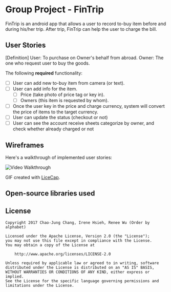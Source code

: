 # Group Project - FinTrip

FinTrip is an android app that allows a user to record to-buy item before and during his/her trip. After trip, FinTrip can help the user to charge the bill.

## User Stories

[Definition]
User: To purchase on Owner's behalf from abroad.
Owner: The one who request user to buy the goods.

The following **required** functionality:

* [ ] User can add new to-buy item from camera (or text).
* [ ] User can add info for the item.
  * [ ] Price (take photo of price tag or key in).
  * [ ] Owners (this item is requested by whom).
* [ ] Once the user key in the price and charge currency, system will convert the price of items to the target currency.
* [ ] User can update the status (checkout or not)
* [ ] User can see the account receive sheets categorize by owner, and check whether already charged or not

## Wireframes

Here's a walkthrough of implemented user stories:

<img src='http://i.imgur.com/c4Uei04.gif' title='Video Walkthrough' width='' alt='Video Walkthrough' />

GIF created with [LiceCap](http://www.cockos.com/licecap/).

## Open-source libraries used

## License

    Copyright 2017 Chao-Jung Chang, Irene Hsieh, Renee Wu (Order by alphabet)

    Licensed under the Apache License, Version 2.0 (the "License");
    you may not use this file except in compliance with the License.
    You may obtain a copy of the License at

        http://www.apache.org/licenses/LICENSE-2.0

    Unless required by applicable law or agreed to in writing, software
    distributed under the License is distributed on an "AS IS" BASIS,
    WITHOUT WARRANTIES OR CONDITIONS OF ANY KIND, either express or implied.
    See the License for the specific language governing permissions and
    limitations under the License.
